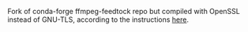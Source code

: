 Fork of conda-forge ffmpeg-feedtock repo but compiled with OpenSSL instead of GNU-TLS, according to the instructions [here](https://github.com/conda-forge/ffmpeg-feedstock/issues/68#issuecomment-444049074).
